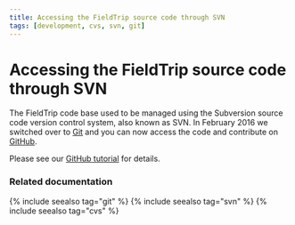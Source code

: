 ```yaml
---
title: Accessing the FieldTrip source code through SVN
tags: [development, cvs, svn, git]
---
```


# Accessing the FieldTrip source code through SVN

The FieldTrip code base used to be managed using the Subversion source code version control system, also known as SVN. In February 2016 we switched over to [Git](http://git-scm.com) and you can now access the code and contribute on [GitHub](http://github.com/fieldtrip).

Please see our [GitHub tutorial](/development/git) for details.

### Related documentation

{% include seealso tag="git" %}
{% include seealso tag="svn" %}
{% include seealso tag="cvs" %}
